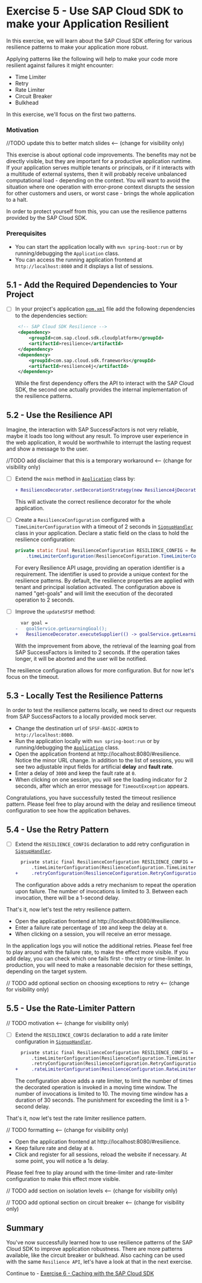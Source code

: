 # Exercise 5 - Use SAP Cloud SDK to make your Application Resilient

In this exercise, we will learn about the SAP Cloud SDK offering for various resilience patterns to make your application more robust.

Applying patterns like the following will help to make your code more resilient against failures it might encounter:
* Time Limiter
* Retry
* Rate Limiter
* Circuit Breaker
* Bulkhead

In this exercise, we'll focus on the first two patterns.

### Motivation

//TODO update this to better match slides <-- (change for visibility only)

This exercise is about optional code improvements.
The benefits may not be directly visible, but they are important for a productive application runtime.
If your application serves multiple tenants or principals, or if it interacts with a multitude of external systems, then it will probably receive unbalanced computational load - depending on the context.
You will want to avoid the situation where one operation with error-prone context disrupts the session for other customers and users, or worst case - brings the whole application to a halt.

In order to protect yourself from this, you can use the resilience patterns provided by the SAP Cloud SDK.

### Prerequisites

- You can start the application locally with `mvn spring-boot:run` or by running/debugging the `Application` class.
- You can access the running application frontend at `http://localhost:8080` and it displays a list of sessions.

## 5.1 - Add the Required Dependencies to Your Project

- [ ] In your project's application [`pom.xml`](../../srv/pom.xml) file add the following dependencies to the dependencies section:
    ```xml
     <!-- SAP Cloud SDK Resilience -->
     <dependency>
         <groupId>com.sap.cloud.sdk.cloudplatform</groupId>
         <artifactId>resilience</artifactId>
     </dependency>
     <dependency>
         <groupId>com.sap.cloud.sdk.frameworks</groupId>
         <artifactId>resilience4j</artifactId>
     </dependency>
    ```
   While the first dependency offers the API to interact with the SAP Cloud SDK, the second one actually provides the internal implementation of the resilience patterns.

## 5.2 - Use the Resilience API

Imagine, the interaction with SAP SuccessFactors is not very reliable, maybe it loads too long without any result.
To improve user experience in the web application, it would be worthwhile to interrupt the lasting request and show a message to the user. 

//TODO add disclaimer that this is a temporary workaround <-- (change for visibility only)

- [ ] Extend the `main` method in [`Application`](../../srv/src/main/java/com/sap/cloud/sdk/demo/in260/Application.java) class by:
   ```diff
   + ResilienceDecorator.setDecorationStrategy(new Resilience4jDecorationStrategy());
   ```
   This will activate the correct resilience decorator for the whole application.

- [ ] Create a `ResilienceConfiguration` configured with a `TimeLimiterConfiguration` with a timeout of 2 seconds in [`SignupHandler`](../../srv/src/main/java/com/sap/cloud/sdk/demo/in260/SignupHandler.java) class in your application.
   Declare a static field on the class to hold the resilience configuration:
   ```java
   private static final ResilienceConfiguration RESILIENCE_CONFIG = ResilienceConfiguration.of("get-goals")
       .timeLimiterConfiguration(ResilienceConfiguration.TimeLimiterConfiguration.of(Duration.ofSeconds(2)));
   ```
   For every Resilience API usage, providing an operation identifier is a requirement.
   The identifier is used to provide a unique context for the resilience patterns.
   By default, the resilience properties are applied with tenant and principal isolation activated.
   The configuration above is named "get-goals" and will limit the execution of the decorated operation to 2 seconds.

- [ ] Improve the `updateSFSF` method:
   ```diff
     var goal =
   -   goalService.getLearningGoal();
   +   ResilienceDecorator.executeSupplier(() -> goalService.getLearningGoal(), RESILIENCE_CONFIG);
   ```
  With the improvement from above, the retrieval of the learning goal from SAP SuccessFactors is limited to 2 seconds. If the operation takes longer, it will be aborted and the user will be notified.

The resilience configuration allows for more configuration.
But for now let's focus on the timeout.

## 5.3 - Locally Test the Resilience Patterns

In order to test the resilience patterns locally, we need to direct our requests from SAP SuccessFactors to a locally provided mock server.

- Change the destination url of `SFSF-BASIC-ADMIN` to `http://localhost:8080`.
- Run the application locally with `mvn spring-boot:run` or by running/debugging the [`Application`](../../srv/src/main/java/com/sap/cloud/sdk/demo/in260/Application.java) class.
- Open the application frontend at http://localhost:8080/#resilience.
   Notice the minor URL change.
   In addition to the list of sessions, you will see two adjustable input fields for artificial **delay** and **fault rate**.
- Enter a delay of `3000` and keep the fault rate at `0`.
- When clicking on one session, you will see the loading indicator for 2 seconds, after which an error message for `TimeoutException` appears.

Congratulations, you have successfully tested the timeout resilience pattern.
Please feel free to play around with the delay and resilience timeout configuration to see how the application behaves.

## 5.4 - Use the Retry Pattern

- [ ] Extend the `RESILIENCE_CONFIG` declaration to add retry configuration in [`SignupHandler`](../../srv/src/main/java/com/sap/cloud/sdk/demo/in260/SignupHandler.java).
   ```diff
     private static final ResilienceConfiguration RESILIENCE_CONFIG = ResilienceConfiguration.of("get-goals")
         .timeLimiterConfiguration(ResilienceConfiguration.TimeLimiterConfiguration.of(Duration.ofSeconds(2)))
   +     .retryConfiguration(ResilienceConfiguration.RetryConfiguration.of(3, Duration.ofSeconds(1)));
   ```
   The configuration above adds a retry mechanism to repeat the operation upon failure. 
   The number of invocations is limited to 3.
   Between each invocation, there will be a 1-second delay.

That's it, now let's test the retry resilience pattern.

- Open the application frontend at http://localhost:8080/#resilience.
- Enter a failure rate percentage of `100` and keep the delay at `0`. 
- When clicking on a session, you will receive an error message.

In the application logs you will notice the additional retries.
Please feel free to play around with the failure rate, to make the effect more visible.
If you add delay, you can check which one fails first - the retry or time-limiter.
In production, you will need to make a reasonable decision for these settings, depending on the target system.

// TODO add optional section on choosing exceptions to retry <-- (change for visibility only)

## 5.5 - Use the Rate-Limiter Pattern

// TODO motivation <-- (change for visibility only)

- [ ] Extend the `RESILIENCE_CONFIG` declaration to add a rate limiter configuration in [`SignupHandler`](../../srv/src/main/java/com/sap/cloud/sdk/demo/in260/SignupHandler.java).
   ```diff
     private static final ResilienceConfiguration RESILIENCE_CONFIG = ResilienceConfiguration.of("get-goals")
         .timeLimiterConfiguration(ResilienceConfiguration.TimeLimiterConfiguration.of(Duration.ofSeconds(2)))
         .retryConfiguration(ResilienceConfiguration.RetryConfiguration.of(3, Duration.ofSeconds(1)))
   +     .rateLimiterConfiguration(ResilienceConfiguration.RateLimiterConfiguration.of(Duration.ofSeconds(1), Duration.ofSeconds(2), 10));
   ```
   The configuration above adds a rate limiter, to limit the number of times the decorated operation is invoked in a moving time window.
   The number of invocations is limited to 10.
   The moving time window has a duration of 30 seconds.
   The punishment for exceeding the limit is a 1-second delay.

That's it, now let's test the rate limiter resilience pattern.

// TODO formatting <-- (change for visibility only)

- Open the application frontend at http://localhost:8080/#resilience.
- Keep failure rate and delay at `0`.
- Click and register for all sessions, reload the website if necessary.
   At some point, you will notice a 1s delay.

Please feel free to play around with the time-limiter and rate-limiter configuration to make this effect more visible.

// TODO add section on isolation levels <-- (change for visibility only)

// TODO add optional section on circuit breaker <-- (change for visibility only)

## Summary

You've now successfully learned how to use resilience patterns of the SAP Cloud SDK to improve application robustness.
There are more patterns available, like the circuit breaker or bulkhead.
Also caching can be used with the same `Resilience API`, let's have a look at that in the next exercise.

Continue to - [Exercise 6 - Caching with the SAP Cloud SDK](../ex6/README.md)
